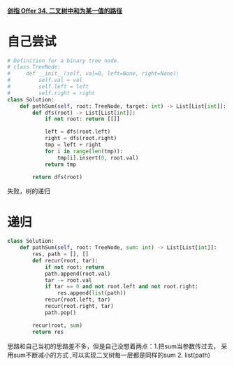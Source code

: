 #### [剑指 Offer 34. 二叉树中和为某一值的路径](https://leetcode-cn.com/problems/er-cha-shu-zhong-he-wei-mou-yi-zhi-de-lu-jing-lcof/)

 



# 自己尝试

```python
# Definition for a binary tree node.
# class TreeNode:
#     def __init__(self, val=0, left=None, right=None):
#         self.val = val
#         self.left = left
#         self.right = right
class Solution:
    def pathSum(self, root: TreeNode, target: int) -> List[List[int]]:
        def dfs(root) -> List[List[int]]:
            if not root: return [[]]

            left = dfs(root.left)
            right = dfs(root.right)
            tmp = left + right
            for i in range(len(tmp)):
                tmp[i].insert(0, root.val)
            return tmp

        return dfs(root)
```

失败，树的递归



# 递归

```python
class Solution:
    def pathSum(self, root: TreeNode, sum: int) -> List[List[int]]:
        res, path = [], []
        def recur(root, tar):
            if not root: return
            path.append(root.val)
            tar -= root.val
            if tar == 0 and not root.left and not root.right:
                res.append(list(path))
            recur(root.left, tar)
            recur(root.right, tar)
            path.pop()

        recur(root, sum)
        return res
```

思路和自己当初的思路差不多，但是自己没想着两点：1.把sum当参数传过去， 采用sum不断减小的方式 ,可以实现二叉树每一层都是同样的sum  2.  list(path)

